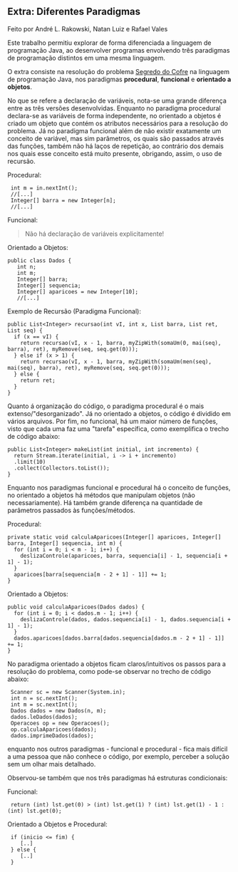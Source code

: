 ## Extra: Diferentes Paradigmas

Feito por André L. Rakowski, Natan Luiz e Rafael Vales

Este trabalho permitiu explorar de forma diferenciada a linguagem de programação Java, ao desenvolver programas envolvendo três paradigmas de programação distintos em uma mesma linguagem.

O extra consiste na resolução do problema [Segredo do Cofre](https://olimpiada.ic.unicamp.br/pratique/p1/2017/f1/cofre/) na linguagem de programação Java, nos paradigmas **procedural**, **funcional** e **orientado a objetos**.

No que se refere a declaração de variáveis, nota-se uma grande diferença entre as três versões desenvolvidas. Enquanto no paradigma procedural declara-se as variáveis de forma independente, no orientado a objetos é criado um objeto que contém os atributos necessários para a resolução do problema. Já no paradigma funcional além de não existir exatamente um conceito de variável, mas sim parâmetros, os quais são passados através das funções, também não há laços de repetição, ao contrário dos demais nos quais esse conceito está muito presente, obrigando, assim, o uso de recursão.

Procedural:
```int n = in.nextInt();
 int m = in.nextInt();
 //[...]
 Integer[] barra = new Integer[n];
 //[...]
 ```

Funcional:
> Não há declaração de variáveis explicitamente!

Orientado a Objetos:
```
public class Dados {
   int n;
   int m;
   Integer[] barra;
   Integer[] sequencia;
   Integer[] aparicoes = new Integer[10];
   //[...]
```

Exemplo de Recursão (Paradigma Funcional):
```
public List<Integer> recursao(int vI, int x, List barra, List ret, List seq) {
  if (x == vI) {
    return recursao(vI, x - 1, barra, myZipWith(somaUm(0, mai(seq), barra), ret), myRemove(seq, seq.get(0)));
  } else if (x > 1) {
    return recursao(vI, x - 1, barra, myZipWith(somaUm(men(seq), mai(seq), barra), ret), myRemove(seq, seq.get(0)));
  } else {
    return ret;
  }
}
```

Quanto á organização do código, o paradigma procedural é o mais extenso/"desorganizado". Já no orientado a objetos, o código é dividido em vários arquivos. Por fim, no funcional, há um maior número de funções, visto que cada uma faz uma "tarefa" específica, como exemplifica o trecho de código abaixo:
```
public List<Integer> makeList(int initial, int incremento) {
  return Stream.iterate(initial, i -> i + incremento) 
  .limit(10)
  .collect(Collectors.toList());
}
```

Enquanto nos paradigmas funcional e procedural há o conceito de funções, no orientado a objetos há métodos que manipulam objetos (não necessariamente). Há também grande diferença na quantidade de parâmetros passados às funções/métodos.

Procedural:
```
private static void calculaAparicoes(Integer[] aparicoes, Integer[] barra, Integer[] sequencia, int m) {
  for (int i = 0; i < m - 1; i++) {
    deslizaControle(aparicoes, barra, sequencia[i] - 1, sequencia[i + 1] - 1);
  }
  aparicoes[barra[sequencia[m - 2 + 1] - 1]] += 1;
}
```

Orientado a Objetos:
```
public void calculaAparicoes(Dados dados) {
  for (int i = 0; i < dados.m - 1; i++) {
    deslizaControle(dados, dados.sequencia[i] - 1, dados.sequencia[i + 1] - 1);
  }
  dados.aparicoes[dados.barra[dados.sequencia[dados.m - 2 + 1] - 1]] += 1;
}
```

No paradigma orientado a objetos ficam claros/intuitivos os passos para a resolução do problema, como pode-se observar no trecho de código abaixo:
```
 Scanner sc = new Scanner(System.in);
 int n = sc.nextInt();
 int m = sc.nextInt();
 Dados dados = new Dados(n, m);
 dados.leDados(dados);
 Operacoes op = new Operacoes();
 op.calculaAparicoes(dados);
 dados.imprimeDados(dados);
```
enquanto nos outros paradigmas - funcional e procedural - fica mais difícil a uma pessoa que não conhece o código, por exemplo, perceber a solução sem um olhar mais detalhado.

Observou-se também que nos três paradigmas há estruturas condicionais:

Funcional:
```
 return (int) lst.get(0) > (int) lst.get(1) ? (int) lst.get(1) - 1 : (int) lst.get(0);
```
Orientado a Objetos e Procedural:
```
 if (inicio <= fim) {
    [..]
 } else {
    [..]
 }
```
